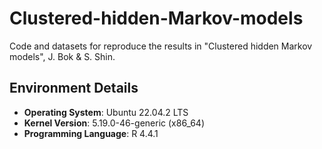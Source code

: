# Clustered-hidden-Markov-models
Code and datasets for reproduce the results in "Clustered hidden Markov models", J. Bok & S. Shin.
## Environment Details
- **Operating System**: Ubuntu 22.04.2 LTS
- **Kernel Version**: 5.19.0-46-generic (x86_64)
- **Programming Language**: R 4.4.1
